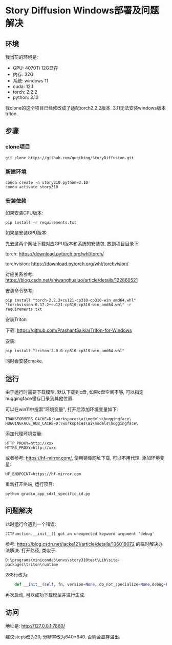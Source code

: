 # Story Diffusion Windows部署及问题解决

## 环境

我当前的环境是:

- GPU: 4070Ti 12G显存
- 内存: 32G
- 系统: windows 11
- cuda: 12.1
- torch: 2.2.2
- python: 3.10

我clone的这个项目已经修改成了适配torch2.2.2版本. 3.11无法安装windows版本triton.

## 步骤

### clone项目

~~~shell
git clone https://github.com/quqibing/StoryDiffusion.git
~~~

### 新建环境

~~~shell
conda create -n story310 python=3.10
conda activate story310
~~~

### 安装依赖

如果安装CPU版本:

~~~shell
pip install -r requirements.txt
~~~

如果是安装GPU版本:

先去这两个网址下载对应GPU版本和系统的安装包, 放到项目目录下:

torch: <https://download.pytorch.org/whl/torch/>

torchvision: <https://download.pytorch.org/whl/torchvision/>

对应关系参考: <https://blog.csdn.net/shiwanghualuo/article/details/122860521>

安装命令参考:

~~~shell
pip install "torch-2.2.2+cu121-cp310-cp310-win_amd64.whl" "torchvision-0.17.2+cu121-cp310-cp310-win_amd64.whl" -r requirements.txt
~~~

安装Triton

下载: <https://github.com/PrashantSaikia/Triton-for-Windows>

安装:

~~~shell
pip install "triton-2.0.0-cp310-cp310-win_amd64.whl"      
~~~

同时会安装cmake.

## 运行

由于运行时需要下载模型, 默认下载到c盘, 如果c盘空间不够, 可以指定huggingface缓存目录到其他位置.

可以在win11中搜索"环境变量", 打开后添加环境变量如下:

~~~shell
TRANSFORMERS_CACHE=D:\workspaces\ai\models\huggingface\
HUGGINGFACE_HUB_CACHE=D:\workspaces\ai\models\huggingface\
~~~

添加代理环境变量:

~~~shell
HTTP_PROXY=http://xxx
HTTPS_PROXY=http://xxx
~~~

或者参考: <https://hf-mirror.com/>, 使用镜像网址下载, 可以不用代理. 添加环境变量:

~~~shell
HF_ENDPOINT=https://hf-mirror.com
~~~

重新打开终端, 运行项目:

~~~shell
python gradio_app_sdxl_specific_id.py
~~~

## 问题解决

此时运行会遇到一个错误:

~~~log
JITFunction.__init__() got an unexpected keyword argument 'debug' 
~~~

参考: <https://blog.csdn.net/jacke121/article/details/136019072> 的临时解决办法解决. 打开路径, 类似于:

~~~shell
D:\programs\miniconda3\envs\story310test\Lib\site-packages\triton\runtime
~~~

288行改为:

~~~python
    def __init__(self, fn, version=None, do_not_specialize=None,debug=False):
~~~

再次启动, 可以成功下载模型并进行生成.

## 访问

地址是: <http://127.0.0.1:7860/>

建议steps改为20, 分辨率改为640*640. 否则会显存溢出.

